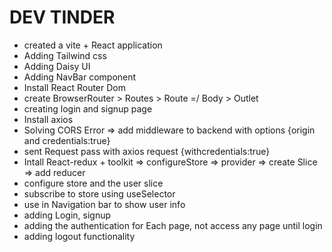 # DEV TINDER

- created a vite + React application
- Adding Tailwind css
- Adding Daisy UI
- Adding NavBar component
- Install React Router Dom
- create BrowserRouter > Routes > Route =/ Body > Outlet
- creating login and signup page
- Install axios
- Solving CORS Error => add middleware to backend with options {origin and credentials:true}
- sent Request pass with axios request {withcredentials:true}
- Intall React-redux + toolkit => configureStore => provider => create Slice => add reducer
- configure store and the user slice
- subscribe to store using useSelector
- use in Navigation bar to show user info
- adding Login, signup
- adding the authentication for Each page, not access any page until login
- adding logout functionality
